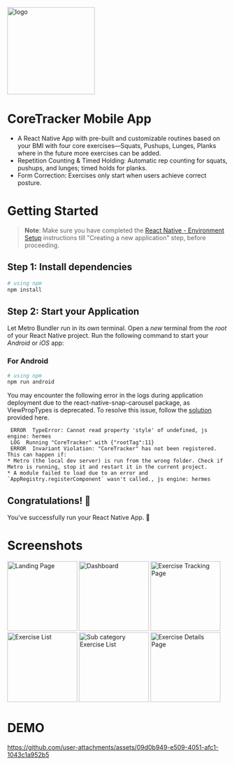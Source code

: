 <img src="https://github.com/user-attachments/assets/ab50b532-6d10-4858-8a3b-02b856a8d53e" alt="logo" width="200" height="200" /> 

# CoreTracker Mobile App 
- A React Native App with pre-built and customizable routines based on your BMI with four core exercises—Squats, Pushups, Lunges, Planks where in the future more exercises can be added.
- Repetition Counting & Timed Holding: Automatic rep counting for squats, pushups, and lunges; timed holds for planks.
- Form Correction: Exercises only start when users achieve correct posture.

# Getting Started

>**Note**: Make sure you have completed the [React Native - Environment Setup](https://reactnative.dev/docs/environment-setup) instructions till "Creating a new application" step, before proceeding.

## Step 1: Install dependencies


```bash
# using npm
npm install

```

## Step 2: Start your Application

Let Metro Bundler run in its _own_ terminal. Open a _new_ terminal from the _root_ of your React Native project. Run the following command to start your _Android_ or _iOS_ app:

### For Android

```bash
# using npm
npm run android

```

You may encounter the following error in the logs during application deployment due to the react-native-snap-carousel package, as ViewPropTypes is deprecated. To resolve this issue, follow the [solution](https://github.com/meliorence/react-native-snap-carousel/issues/992#issuecomment-1676055287) provided here.

```
 ERROR  TypeError: Cannot read property 'style' of undefined, js engine: hermes
 LOG  Running "CoreTracker" with {"rootTag":11}
 ERROR  Invariant Violation: "CoreTracker" has not been registered. This can happen if:
* Metro (the local dev server) is run from the wrong folder. Check if Metro is running, stop it and restart it in the current project.
* A module failed to load due to an error and `AppRegistry.registerComponent` wasn't called., js engine: hermes
```



## Congratulations! :tada:

You've successfully run your React Native App. :partying_face:

# Screenshots
<img width="160" alt="Landing Page" src="https://github.com/user-attachments/assets/71c50d1e-7cd0-48e9-aa67-1825c0920308">
<img width="160" alt="Dashboard" src="https://github.com/user-attachments/assets/4760e6f8-fa11-4994-9986-ab705c4dd4e4">
<img width="160" alt="Exercise Tracking Page" src="https://github.com/user-attachments/assets/b2e80ae1-ed1d-49e5-9768-f49fc105d4a6">
<img width="160" alt="Exercise List" src="https://github.com/user-attachments/assets/9bb8fddc-13d3-46a2-b6bb-544824ef4110">
<img width="160" alt="Sub category Exercise List" src="https://github.com/user-attachments/assets/29e01203-3756-4f7b-b193-95fe24b726bb">
<img width="160" alt="Exercise Details Page" src="https://github.com/user-attachments/assets/767b97f5-d4e5-4c51-adf4-92bfc28b7cbc">

# DEMO

https://github.com/user-attachments/assets/09d0b949-e509-4051-afc1-1043c1a952b5

